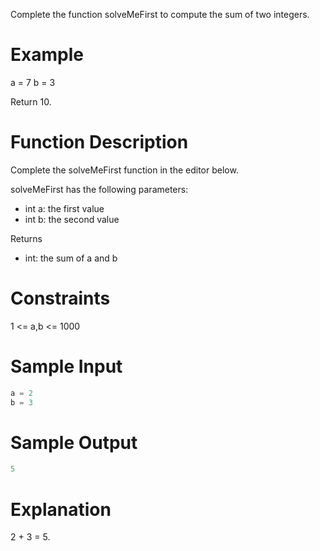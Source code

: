 Complete the function solveMeFirst to compute the sum of two integers.

# Example
a = 7
b = 3

Return 10.

# Function Description

Complete the solveMeFirst function in the editor below.

solveMeFirst has the following parameters:

- int a: the first value
- int b: the second value

Returns
- int: the sum of a and b 

# Constraints

1 <= a,b <= 1000

# Sample Input

```js
a = 2
b = 3
```

# Sample Output

```js
5
```

# Explanation

2 + 3 = 5.